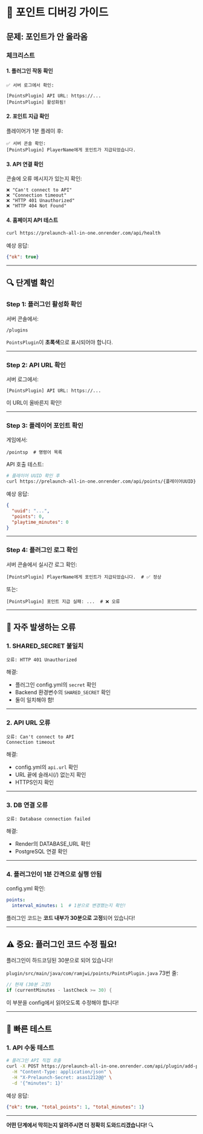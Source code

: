 # 🐛 포인트 디버깅 가이드

## 문제: 포인트가 안 올라옴

### 체크리스트

#### 1. 플러그인 작동 확인
```
✅ 서버 로그에서 확인:
```
```
[PointsPlugin] API URL: https://...
[PointsPlugin] 활성화됨!
```

#### 2. 포인트 지급 확인
플레이어가 1분 플레이 후:
```
✅ 서버 콘솔 확인:
[PointsPlugin] PlayerName에게 포인트가 지급되었습니다.
```

#### 3. API 연결 확인
콘솔에 오류 메시지가 있는지 확인:
```
❌ "Can't connect to API" 
❌ "Connection timeout"
❌ "HTTP 401 Unauthorized"
❌ "HTTP 404 Not Found"
```

#### 4. 홈페이지 API 테스트
```bash
curl https://prelaunch-all-in-one.onrender.com/api/health
```

예상 응답:
```json
{"ok": true}
```

---

## 🔍 단계별 확인

### Step 1: 플러그인 활성화 확인

서버 콘솔에서:
```
/plugins
```

`PointsPlugin`이 **초록색**으로 표시되어야 합니다.

---

### Step 2: API URL 확인

서버 로그에서:
```
[PointsPlugin] API URL: https://...
```

이 URL이 올바른지 확인!

---

### Step 3: 플레이어 포인트 확인

게임에서:
```
/pointsp  # 명령어 목록
```

API 호출 테스트:
```bash
# 플레이어 UUID 확인 후
curl https://prelaunch-all-in-one.onrender.com/api/points/{플레이어UUID}
```

예상 응답:
```json
{
  "uuid": "...",
  "points": 0,
  "playtime_minutes": 0
}
```

---

### Step 4: 플러그인 로그 확인

서버 콘솔에서 실시간 로그 확인:
```
[PointsPlugin] PlayerName에게 포인트가 지급되었습니다.  # ✅ 정상
```

또는:
```
[PointsPlugin] 포인트 지급 실패: ...  # ❌ 오류
```

---

## 🚨 자주 발생하는 오류

### 1. SHARED_SECRET 불일치
```
오류: HTTP 401 Unauthorized
```

해결:
- 플러그인 config.yml의 `secret` 확인
- Backend 환경변수의 `SHARED_SECRET` 확인
- 둘이 일치해야 함!

---

### 2. API URL 오류
```
오류: Can't connect to API
Connection timeout
```

해결:
- config.yml의 `api.url` 확인
- URL 끝에 슬래시(/) 없는지 확인
- HTTPS인지 확인

---

### 3. DB 연결 오류
```
오류: Database connection failed
```

해결:
- Render의 DATABASE_URL 확인
- PostgreSQL 연결 확인

---

### 4. 플러그인이 1분 간격으로 실행 안됨

config.yml 확인:
```yaml
points:
  interval_minutes: 1  # 1분으로 변경했는지 확인!
```

플러그인 코드는 **코드 내부가 30분으로 고정**되어 있습니다!

---

## ⚠️ 중요: 플러그인 코드 수정 필요!

플러그인이 하드코딩된 30분으로 되어 있습니다!

`plugin/src/main/java/com/ramjwi/points/PointsPlugin.java` 73번 줄:

```java
// 현재 (30분 고정)
if (currentMinutes - lastCheck >= 30) {
```

이 부분을 config에서 읽어오도록 수정해야 합니다!

---

## 🔧 빠른 테스트

### 1. API 수동 테스트
```bash
# 플러그인 API 직접 호출
curl -X POST https://prelaunch-all-in-one.onrender.com/api/plugin/add-points/{UUID} \
  -H "Content-Type: application/json" \
  -H "X-Prelaunch-Secret: asas1212@@" \
  -d '{"minutes": 1}'
```

예상 응답:
```json
{"ok": true, "total_points": 1, "total_minutes": 1}
```

---

**어떤 단계에서 막히는지 알려주시면 더 정확히 도와드리겠습니다!** 🔍


